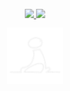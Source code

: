 <!--
 - 
-->
<p align="center">
 <a href="https://github.com/kodpe">
  <img width="360" src="https://github-readme-stats.vercel.app/api?username=kodpe&hide_title=true&hide=issues,contribs&count_private=true&include_all_commits=true&show_icons=true&custom_title=Stats&hide_border=true&theme=github_dark&title_color=FFFFFF&text_color=FFFFFF&icon_color=FFFFFF&bg_color=&border_color=&border_radius=0" />
  <img width="280" src="https://github-readme-stats.vercel.app/api/top-langs/?username=kodpe&count_private=true&hide_title=true&langs_count=2&hide=html,makefile,batchfile,css&layout=compact&custom_title=Languages&hide_border=true&theme=github_dark&title_color=FFFFFF&text_color=FFFFFF&icon_color=&bg_color=&border_color=&border_radius=0" />
 </a>
</p>
<!--
 -
-->
<p align="center">
 <a href="https://github.com/kodpe">
  <img width="100" src="https://github.com/kodpe/kodpe/blob/main/img/walk.gif" />
 </a>
</p>
<!--
<p align="center">
 <a href="https://github.com/kodpe/42Autoh">
    <img alt="42intra" src="https://img.shields.io/badge/Autoh-0.1.7beta-white?style=for-the-badge&logo=42&labelColor=000000&Color=FFFFFF&logoWidth=20" />
 </a>
</p>
<p align="center">
  <a href="https://github.com/kodpe/zsheep">
    <img alt="zsheep" src="https://img.shields.io/badge/zsheep ~-0.2.8beta-white?style=for-the-badge&labelColor=000000&Color=FFFFFF"
         </a>
</p>
<p align="center">
 <img width="140" src="https://github.com/kodpe/kodpe/blob/main/img/zsheep_askyy.png" />
 <img width="120" src="https://github.com/kodpe/kodpe/blob/main/img/zsheep_gps.png" />
 <img width="113" src="https://github.com/kodpe/kodpe/blob/main/img/zsheep_snails.png" />
  <h5> </h5>
</p>
-
-->
<!--
<p align="center">
<h5 align="center"></h5>
<h5 align="center">Libft&nbsp;:heavy_check_mark:&emsp;get_next_line&nbsp;:heavy_check_mark:&emsp;ft_printf&nbsp;:heavy_check_mark:&emsp;Born2beroot&nbsp;:heavy_check_mark:</h5>
  <h5 align="center">push_swap&nbsp;:heavy_check_mark:&emsp;pipex&nbsp;<img width="13" src="https://github.com/kodpe/kodpe/blob/main/img/load.gif" />&emsp;FdF&nbsp;<img width="13" src="https://github.com/kodpe/kodpe/blob/main/img/load.gif" /> </h5>
</p>
